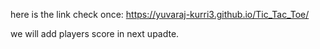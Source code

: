 here is the link check once: https://yuvaraj-kurri3.github.io/Tic_Tac_Toe/

we will add players score in next upadte.
